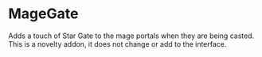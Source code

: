 # MageGate

Adds a touch of Star Gate to the mage portals when they are being casted. This is a novelty addon, it does not change or add to the interface.
